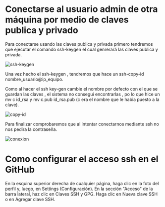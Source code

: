 # Conectarse al usuario admin de otra máquina por medio de claves publica y privado

Para conectarse usando las claves publica y privada primero tendremos que ejecutar el comando ssh-keygen el cual genrerará las claves publica y privada.

![ssh-keygen](/home/asir2/SRI/ssh/imagenes/keygen.png)

Una vez hecho el ssh-keygen , tendremos que hace un ssh-copy-id nombre_usuario@ip_equipo.

Como al hacer el ssh key-gen cambie el nombre por defecto con el que se guardan las claves , el sistema no consegui encontrarlas , po lo que hice un mv c id_rsa y  mv c.pub id_rsa.pub (c era el nombre que le habia puesto a la clave).

![copy-id](/home/asir2/SRI/ssh/imagenes/copyid.png)

Para finalizar comprobaremos que al intentar conectarnos mediante ssh no nos pedira la contraseña.

![conexion](/home/asir2/SRI/ssh/imagenes/prueba.png)


# Como configurar el acceso ssh en el GitHub

En la esquina superior derecha de cualquier página, haga clic en la foto del perfil y, luego, en Settings (Configuración). En la sección "Acceso" de la barra lateral, haz clic en Claves SSH y GPG. Haga clic en Nueva clave SSH o en Agregar clave SSH.

